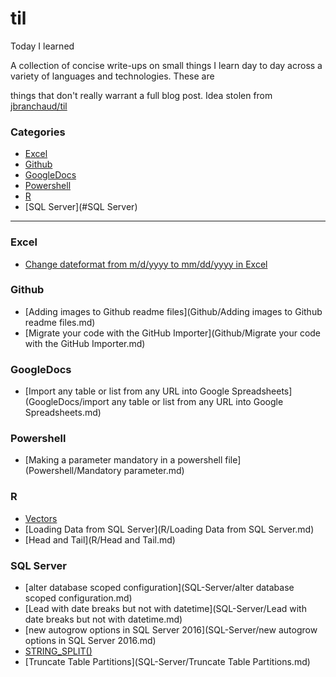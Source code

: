 # til
Today I learned<br>

A collection of concise write-ups on small things I learn day to day across a variety of languages and technologies. These are 

things that don't really warrant a full blog post.   Idea stolen from <a href="https://github.com/jbranchaud/til">jbranchaud/til</a>


### Categories

* [Excel](#Excel)
* [Github](#Github)
* [GoogleDocs](#GoogleDocs)
* [Powershell](#Powershel)
* [R](#R)
* [SQL Server](#SQL Server)

---

### Excel
- [Change dateformat from m/d/yyyy to mm/dd/yyyy in Excel](Office/Excel/ChangeDateformatInExcel.md)

### Github
- [Adding images to Github readme files](Github/Adding images to Github readme files.md)
- [Migrate your code with the GitHub Importer](Github/Migrate your code with the GitHub Importer.md)
 
### GoogleDocs
- [Import any table or list from any URL into Google Spreadsheets](GoogleDocs/import any table or list from any URL into Google Spreadsheets.md)

### Powershell
- [Making a parameter mandatory in a powershell file](Powershell/Mandatory parameter.md)


### R
- [Vectors](R/Vectors.md)
- [Loading Data from SQL Server](R/Loading Data from SQL Server.md)
- [Head and Tail](R/Head and Tail.md)


### SQL Server
- [alter database scoped configuration](SQL-Server/alter database scoped configuration.md)
- [Lead with date breaks but not with datetime](SQL-Server/Lead with date breaks but not with datetime.md)
- [new autogrow options in SQL Server 2016](SQL-Server/new autogrow options in SQL Server 2016.md)
- [STRING_SPLIT()](SQL-Server/STRING_SPLIT.md)
- [Truncate Table Partitions](SQL-Server/Truncate Table Partitions.md)
